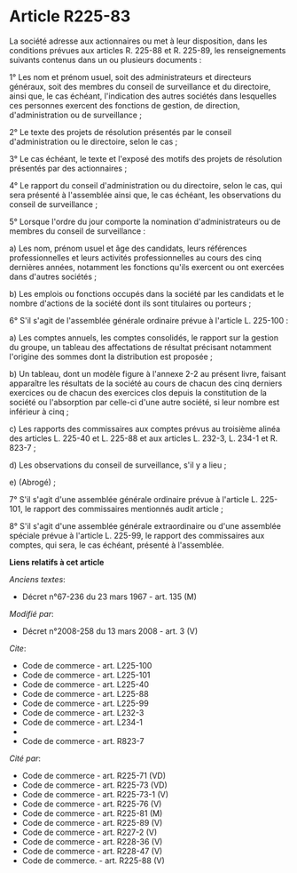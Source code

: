 # Article R225-83

La société adresse aux actionnaires ou met à leur disposition, dans les conditions prévues aux articles R. 225-88 et R.
225-89, les renseignements suivants contenus dans un ou plusieurs documents : 

1° Les nom et prénom usuel, soit des administrateurs et directeurs généraux, soit des membres du conseil de surveillance et
du directoire, ainsi que, le cas échéant, l'indication des autres sociétés dans lesquelles ces personnes exercent des
fonctions de gestion, de direction, d'administration ou de surveillance ; 

2° Le texte des projets de résolution présentés par le conseil d'administration ou le directoire, selon le cas ; 

3° Le cas échéant, le texte et l'exposé des motifs des projets de résolution présentés par des actionnaires ; 

4° Le rapport du conseil d'administration ou du directoire, selon le cas, qui sera présenté à l'assemblée ainsi que, le cas
échéant, les observations du conseil de surveillance ; 

5° Lorsque l'ordre du jour comporte la nomination d'administrateurs ou de membres du conseil de surveillance : 

a) Les nom, prénom usuel et âge des candidats, leurs références professionnelles et leurs activités professionnelles au cours
des cinq dernières années, notamment les fonctions qu'ils exercent ou ont exercées dans d'autres sociétés ; 

b) Les emplois ou fonctions occupés dans la société par les candidats et le nombre d'actions de la société dont ils sont
titulaires ou porteurs ; 

6° S'il s'agit de l'assemblée générale ordinaire prévue à l'article L. 225-100 : 

a) Les comptes annuels, les comptes consolidés, le rapport sur la gestion du groupe, un tableau des affectations de résultat
précisant notamment l'origine des sommes dont la distribution est proposée ; 

b) Un tableau, dont un modèle figure à l'annexe 2-2 au présent livre, faisant apparaître les résultats de la société au cours
de chacun des cinq derniers exercices ou de chacun des exercices clos depuis la constitution de la société ou l'absorption
par celle-ci d'une autre société, si leur nombre est inférieur à cinq ; 

c) Les rapports des commissaires aux comptes prévus au troisième alinéa des articles L. 225-40 et L. 225-88 et aux articles
L. 232-3, 
L. 234-1 et R. 823-7 ; 

d) Les observations du conseil de surveillance, s'il y a lieu ; 

e) (Abrogé) ; 

7° S'il s'agit d'une assemblée générale ordinaire prévue à l'article L. 225-101, le rapport des commissaires mentionnés audit
article ; 

8° S'il s'agit d'une assemblée générale extraordinaire ou d'une assemblée spéciale prévue à l'article L. 225-99, le rapport
des commissaires aux comptes, qui sera, le cas échéant, présenté à l'assemblée.

**Liens relatifs à cet article**

_Anciens textes_:

  - Décret n°67-236 du 23 mars 1967 - art. 135 (M)

_Modifié par_:

  - Décret n°2008-258 du 13 mars 2008 - art. 3 (V)

_Cite_:

  - Code de commerce - art. L225-100
  - Code de commerce - art. L225-101
  - Code de commerce - art. L225-40
  - Code de commerce - art. L225-88
  - Code de commerce - art. L225-99
  - Code de commerce - art. L232-3
  - Code de commerce - art. L234-1
  - 
  - Code de commerce - art. R823-7

_Cité par_:

  - Code de commerce - art. R225-71 (VD)
  - Code de commerce - art. R225-73 (VD)
  - Code de commerce - art. R225-73-1 (V)
  - Code de commerce - art. R225-76 (V)
  - Code de commerce - art. R225-81 (M)
  - Code de commerce - art. R225-89 (V)
  - Code de commerce - art. R227-2 (V)
  - Code de commerce - art. R228-36 (V)
  - Code de commerce - art. R228-47 (V)
  - Code de commerce. - art. R225-88 (V)
